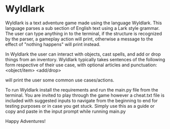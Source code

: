 # Wyldlark

Wyldlark is a text adventure game made using the language Wyldlark.
This language parses a sub section of English text using a Lark style grammar. 
The user can type anything in to the terminal, if the structure is recognized by the parser, a gameplay action will print, otherwise a message to the effect of "nothing happens" will print instead. 

In Wyldlark the user can interact with objects, cast spells, and add or drop things from an inventory.
Wyldlark typically takes sentences of the following form respective of their use case, with optional articles and punctuation:
<verb> <object/item>
<cast> <spellname> <object>
<add/drop> <item>

<help> will print the user some common use cases/actions.

To run Wyldlark install the requirements and run the main.py file from the terminal.
You are invited to play through the game however a cheat.txt file is included with suggested inputs to navigate from the beginning to end for testing purposes or in case you get stuck. Simply use this as a guide or copy and paste in the input prompt while running main.py

Happy Adventures!